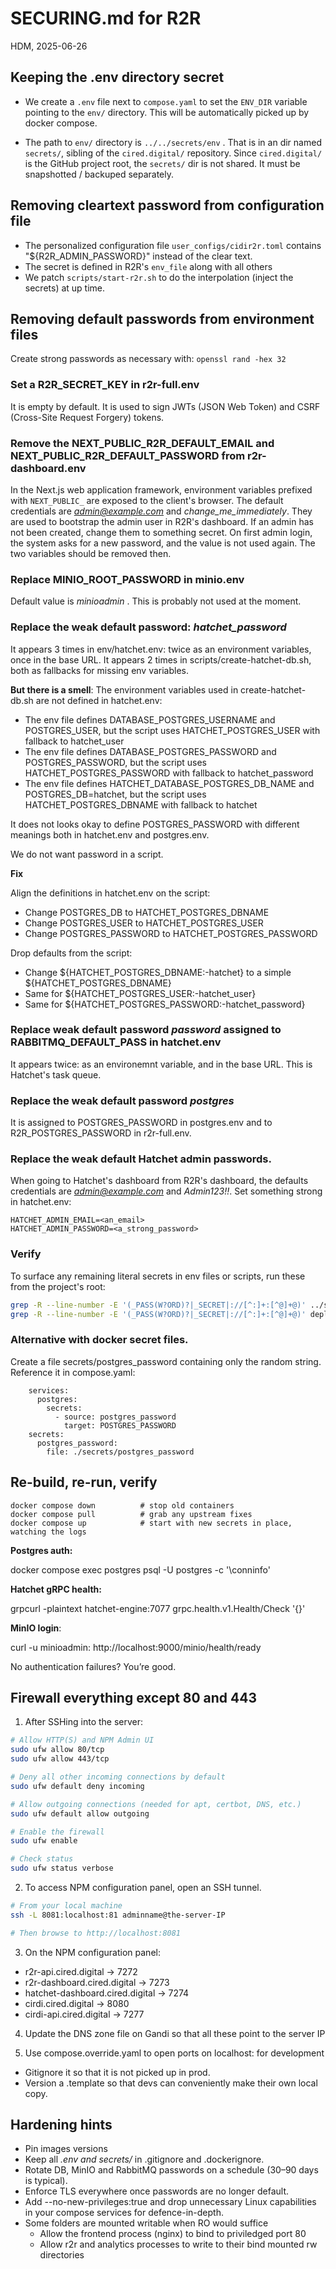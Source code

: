 # SECURING.md for R2R

HDM, 2025-06-26


## Keeping the .env directory secret

- We create a `.env` file next to `compose.yaml` to set the `ENV_DIR` variable pointing to the `env/` directory. This will be automatically picked up by docker compose.

- The path to `env/` directory is `../../secrets/env` . That is in an dir named `secrets/`, sibling of the `cired.digital/` repository. Since `cired.digital/` is the GitHub project root, the `secrets/` dir is not shared. It must be snapshotted / backuped separately.

## Removing cleartext password from configuration file

- The personalized configuration file `user_configs/cidir2r.toml` contains "${R2R_ADMIN_PASSWORD}" instead of the clear text.
- The secret is defined in R2R's `env_file` along with all others
- We patch `scripts/start-r2r.sh` to do the interpolation (inject the secrets) at up time.

## Removing default passwords from environment files

Create strong passwords as necessary with: `openssl rand -hex 32`

### Set a R2R_SECRET_KEY in r2r-full.env

It is empty by default.
It is used to sign JWTs (JSON Web Token) and CSRF (Cross-Site Request Forgery) tokens.

### Remove the  NEXT_PUBLIC_R2R_DEFAULT_EMAIL and NEXT_PUBLIC_R2R_DEFAULT_PASSWORD from r2r-dashboard.env

In the Next.js web application framework, environment variables prefixed with `NEXT_PUBLIC_` are exposed to the client's browser.
The default credentials are *admin@example.com* and *change_me_immediately*.
They are used to bootstrap the admin user in R2R's dashboard.
If an admin has not been created, change them to something secret.
On first admin login, the system asks for a new password, and the value is not used again.
The two variables should be removed then.

### Replace MINIO_ROOT_PASSWORD in minio.env

Default value is *minioadmin* .
This is probably not used at the moment.

### Replace the weak default password: *hatchet_password*

It appears 3 times in env/hatchet.env: twice as an environment variables, once in the base URL.
It appears 2 times in scripts/create-hatchet-db.sh, both as fallbacks for missing env variables.

**But there is a smell**:
The environment variables used in create-hatchet-db.sh are not defined in hatchet.env:
- The env file defines DATABASE_POSTGRES_USERNAME and POSTGRES_USER, but the script uses HATCHET_POSTGRES_USER with fallback to hatchet_user
- The env file defines DATABASE_POSTGRES_PASSWORD and POSTGRES_PASSWORD, but the script uses HATCHET_POSTGRES_PASSWORD with fallback to hatchet_password
- The env file defines HATCHET_DATABASE_POSTGRES_DB_NAME and POSTGRES_DB=hatchet, but the script uses HATCHET_POSTGRES_DBNAME with fallback to hatchet

It does not looks okay to define POSTGRES_PASSWORD with different meanings both in hatchet.env and postgres.env.

We do not want password in a script.

**Fix**

Align the definitions in hatchet.env on the script:
- Change POSTGRES_DB to HATCHET_POSTGRES_DBNAME
- Change POSTGRES_USER to HATCHET_POSTGRES_USER
- Change POSTGRES_PASSWORD to HATCHET_POSTGRES_PASSWORD

Drop defaults from the script:
- Change ${HATCHET_POSTGRES_DBNAME:-hatchet} to a simple  ${HATCHET_POSTGRES_DBNAME}
- Same for ${HATCHET_POSTGRES_USER:-hatchet_user}
- Same for ${HATCHET_POSTGRES_PASSWORD:-hatchet_password}

### Replace weak default password *password* assigned to RABBITMQ_DEFAULT_PASS in hatchet.env

It appears twice: as an environemnt variable, and in the base URL.
This is Hatchet's task queue.

### Replace the weak default password *postgres*

It is assigned to POSTGRES_PASSWORD in postgres.env and to R2R_POSTGRES_PASSWORD in r2r-full.env.

### Replace the weak default Hatchet admin passwords.

When going to Hatchet's dashboard from R2R's dashboard, the defaults credentials are *admin@example.com* and *Admin123!!*.
Set something strong in hatchet.env:
```
HATCHET_ADMIN_EMAIL=<an_email>
HATCHET_ADMIN_PASSWORD=<a_strong_password>
```

### Verify

To surface any remaining literal secrets in env files or scripts, run these from the project's root:

```bash
grep -R --line-number -E '(_PASS(W?ORD)?|_SECRET|://[^:]+:[^@]+@)' ../secrets
grep -R --line-number -E '(_PASS(W?ORD)?|_SECRET|://[^:]+:[^@]+@)' deploy/
```

### Alternative with docker secret files.

Create a file secrets/postgres_password containing only the random string.
Reference it in compose.yaml:
```
    services:
      postgres:
        secrets:
          - source: postgres_password
            target: POSTGRES_PASSWORD
    secrets:
      postgres_password:
        file: ./secrets/postgres_password
```

## Re-build, re-run, verify
```
docker compose down          # stop old containers
docker compose pull          # grab any upstream fixes
docker compose up            # start with new secrets in place, watching the logs
```

**Postgres auth:**

docker compose exec postgres psql -U postgres -c '\conninfo'

**Hatchet gRPC health:**

grpcurl -plaintext hatchet-engine:7077 grpc.health.v1.Health/Check '{}'

**MinIO login**:

curl -u minioadmin:<newPw> http://localhost:9000/minio/health/ready

No authentication failures? You’re good.

## Firewall everything except 80 and 443

1. After SSHing into the server:

```bash
# Allow HTTP(S) and NPM Admin UI
sudo ufw allow 80/tcp
sudo ufw allow 443/tcp

# Deny all other incoming connections by default
sudo ufw default deny incoming

# Allow outgoing connections (needed for apt, certbot, DNS, etc.)
sudo ufw default allow outgoing

# Enable the firewall
sudo ufw enable

# Check status
sudo ufw status verbose
```

2. To access NPM configuration panel, open an SSH tunnel.

```bash
# From your local machine
ssh -L 8081:localhost:81 adminname@the-server-IP

# Then browse to http://localhost:8081
```

3. On the NPM configuration panel:

- r2r-api.cired.digital -> 7272
- r2r-dashboard.cired.digital -> 7273
- hatchet-dashboard.cired.digital -> 7274
- cirdi.cired.digital -> 8080
- cirdi-api.cired.digital -> 7277

4. Update the DNS zone file on Gandi so that all these point to the server IP

5. Use compose.override.yaml to open ports on localhost: for development

- Gitignore it so that it is not picked up in prod.
- Version a .template so that devs can conveniently make their own local copy.

## Hardening hints

- Pin images versions
- Keep all *.env and secrets/* in .gitignore and .dockerignore.
- Rotate DB, MinIO and RabbitMQ passwords on a schedule (30–90 days is typical).
- Enforce TLS everywhere once passwords are no longer default.
- Add --no-new-privileges:true and drop unnecessary Linux capabilities in your compose services for defence-in-depth.
- Some folders are mounted writable when RO would suffice
  - Allow the frontend process (nginx) to bind to priviledged port 80
  - Allow r2r and analytics processes to write to their bind mounted rw directories
